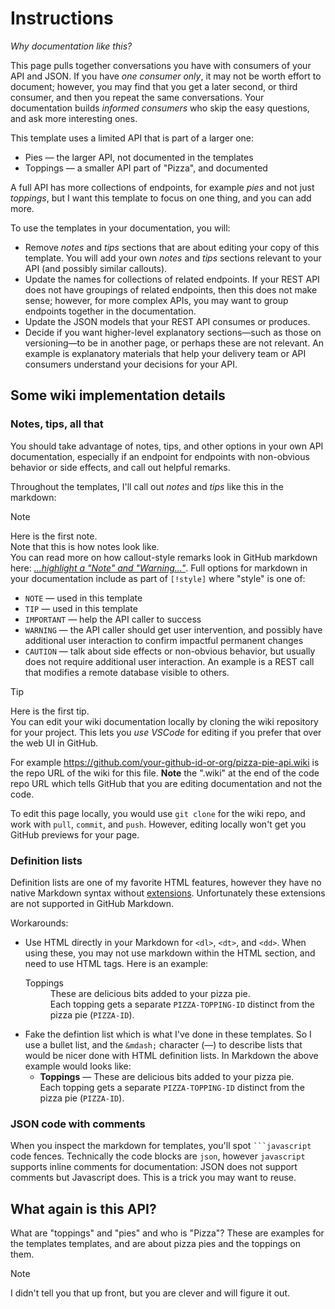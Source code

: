 # Instructions

_Why documentation like this?_

This page pulls together conversations you have with consumers of your API and
JSON.
If you have _one consumer only_, it may not be worth effort to document;
however, you may find that you get a later second, or third consumer, and
then you repeat the same conversations.
Your documentation builds _informed consumers_ who skip the easy questions,
and ask more interesting ones.

This template uses a limited API that is part of a larger one:

* Pies &mdash; the larger API, not documented in the templates
* Toppings &mdash; a smaller API part of "Pizza", and documented

A full API has more collections of endpoints, for example _pies_ and not
just _toppings_, but I want this template to focus on one thing, and you can
add more.

To use the templates in your documentation, you will:
- Remove _notes_ and _tips_ sections that are about editing your copy of this
   template.
   You will add your own _notes_ and _tips_ sections relevant to your API (and
   possibly similar callouts).
- Update the names for collections of related endpoints.
   If your REST API does not have groupings of related endpoints, then this
   does not make sense; however, for more complex APIs, you may want to
   group endpoints together in the documentation.
- Update the JSON models that your REST API consumes or produces.
- Decide if you want higher-level explanatory sections&mdash;such as those on
   versioning&mdash;to be in another page, or perhaps these are not relevant.
   An example is explanatory materials that help your delivery team or API
   consumers understand your decisions for your API.

## Some wiki implementation details

### Notes, tips, all that

You should take advantage of notes, tips, and other options in your own API
documentation, especially if an endpoint for endpoints with non-obvious
behavior or side effects, and call out helpful remarks.

Throughout the templates, I'll call out _notes_ and _tips_ like this in the
markdown:

> [!NOTE]
> Here is the first note.<br>
> Note that this is how notes look like.<br>
> You can read more on how callout-style remarks look in GitHub markdown here:
> [_...highlight a "Note" and "Warning..."_](https://github.com/orgs/community/discussions/16925).
> Full options for markdown in your documentation include as part of
> `[!style]` where "style" is one of:
> - `NOTE` &mdash; used in this template
> - `TIP` &mdash; used in this template
> - `IMPORTANT` &mdash; help the API caller to success
> - `WARNING` &mdash; the API caller should get user intervention, and
>   possibly have additional user interaction to confirm impactful permanent
>   changes
> - `CAUTION` &mdash; talk about side effects or non-obvious behavior, but
>   usually does not require additional user interaction.
>   An example is a REST call that modifies a remote database visible to
>   others.

> [!TIP]
> Here is the first tip.<br>
> You can edit your wiki documentation locally by cloning the wiki
> repository for your project.
> This lets you _use VSCode_ for editing if you prefer that over the web UI in
> GitHub.
>
> For example <https://github.com/your-github-id-or-org/pizza-pie-api.wiki> is
> the repo URL of the wiki for this file.
> **Note** the ".wiki" at the end of the code repo URL which tells GitHub that
> you are editing documentation and not the code.
>
> To edit this page locally, you would use `git clone` for the wiki repo, and
> work with `pull`, `commit`, and `push`.
> However, editing locally won't get you GitHub previews for your page.

### Definition lists

Definition lists are one of my favorite HTML features, however they have no
native Markdown syntax without
[extensions](https://www.markdownguide.org/extended-syntax/#definition-lists).
Unfortunately these extensions are not supported in GitHub Markdown.

Workarounds:

- Use HTML directly in your Markdown for `<dl>`, `<dt>`, and `<dd>`.
   When using these, you may not use markdown within the HTML section, and
   need to use HTML tags.
   Here is an example:
   <dl>
       <dt>Toppings</dt>
       <dd>These are delicious bits added to your pizza pie.<br/>
           Each topping gets a separate <code>PIZZA-TOPPING-ID</code>
           distinct from the pizza pie (<code>PIZZA-ID</code>).
       </dd>
   </dl>
- Fake the defintion list which is what I've done in these templates.
   So I use a bullet list, and the `&mdash;` character (&mdash;) to describe
   lists that would be nicer done with HTML definition lists.
   In Markdown the above example would looks like:
   - **Toppings** &mdash; These are delicious bits added to your pizza
     pie.<br>
     Each topping gets a separate `PIZZA-TOPPING-ID` distinct from the pizza
     pie (`PIZZA-ID`).

### JSON code with comments

When you inspect the markdown for templates, you'll spot ` ```javascript `
code fences.
Technically the code blocks are `json`, however `javascript` supports inline
comments for documentation:
JSON does not support comments but Javascript does.
This is a trick you may want to reuse.

## What again is this API?

What are "toppings" and "pies" and who is "Pizza"?
These are examples for the templates templates, and are about pizza pies and
the toppings on them.

> [!NOTE]
> I didn't tell you that up front, but you are clever and will figure it out.

